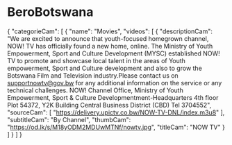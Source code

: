 # BeroBotswana
{
"categorieCam": [
{
"name": "Movies",
"videos": [
{
"descriptionCam": "We are excited to announce that youth-focused homegrown channel, NOW! TV has officially found a new home, online. The Ministry of Youth Empowerment, Sport and Culture Development (MYSC) established NOW! TV to promote and showcase local talent in the areas of Youth empowerment, Sport and Culture development and also to grow the Botswana Film and Television industry.Please contact us on supportnowtv@gov.bw for any additional information on the service or any technical challenges. NOW! Channel Office, Ministry of Youth Empowerment, Sport & Culture Developmentment-Headquarters 4th floor Plot 54372, Y2K Building Central Business District (CBD) Tel 3704552",
"sourceCam": [
"https://delivery.upictv.co.bw/NOW-TV-DNL/index.m3u8"
],
"subtitleCam": "By Channel",
"thumbCam": "https://od.lk/s/M18yODM2MDUwMTNf/nowtv.jpg",
"titleCam": "NOW TV"
}
]
}
]
}
